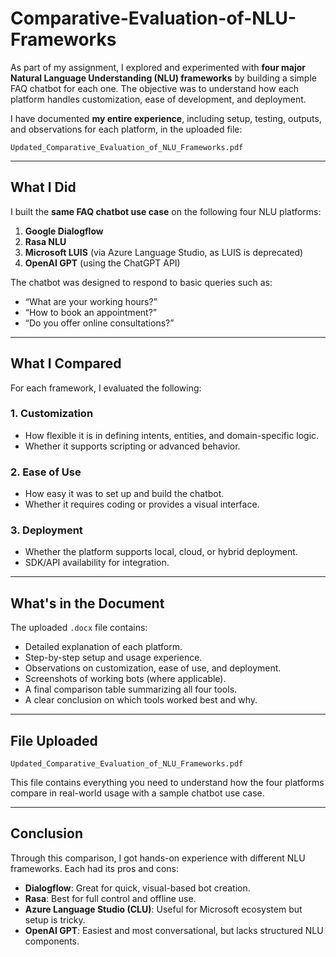 # Comparative-Evaluation-of-NLU-Frameworks


As part of my assignment, I explored and experimented with **four major Natural Language Understanding (NLU) frameworks** by building a simple FAQ chatbot for each one. The objective was to understand how each platform handles customization, ease of development, and deployment.

 I have documented **my entire experience**, including setup, testing, outputs, and observations for each platform, in the uploaded file:

 `Updated_Comparative_Evaluation_of_NLU_Frameworks.pdf`

---

##  What I Did

I built the **same FAQ chatbot use case** on the following four NLU platforms:

1. **Google Dialogflow**
2. **Rasa NLU**
3. **Microsoft LUIS** (via Azure Language Studio, as LUIS is deprecated)
4. **OpenAI GPT** (using the ChatGPT API)

The chatbot was designed to respond to basic queries such as:
- “What are your working hours?”
- “How to book an appointment?”
- “Do you offer online consultations?”

---

##  What I Compared

For each framework, I evaluated the following:

### 1. **Customization**
- How flexible it is in defining intents, entities, and domain-specific logic.
- Whether it supports scripting or advanced behavior.

### 2. **Ease of Use**
- How easy it was to set up and build the chatbot.
- Whether it requires coding or provides a visual interface.

### 3. **Deployment**
- Whether the platform supports local, cloud, or hybrid deployment.
- SDK/API availability for integration.

---

##  What's in the Document

The uploaded `.docx` file contains:
- Detailed explanation of each platform.
- Step-by-step setup and usage experience.
- Observations on customization, ease of use, and deployment.
- Screenshots of working bots (where applicable).
- A final comparison table summarizing all four tools.
- A clear conclusion on which tools worked best and why.

---

##  File Uploaded

 `Updated_Comparative_Evaluation_of_NLU_Frameworks.pdf`

 This file contains everything you need to understand how the four platforms compare in real-world usage with a sample chatbot use case.

---

##  Conclusion

Through this comparison, I got hands-on experience with different NLU frameworks. Each had its pros and cons:

- **Dialogflow**: Great for quick, visual-based bot creation.
- **Rasa**: Best for full control and offline use.
- **Azure Language Studio (CLU)**: Useful for Microsoft ecosystem but setup is tricky.
- **OpenAI GPT**: Easiest and most conversational, but lacks structured NLU components.


